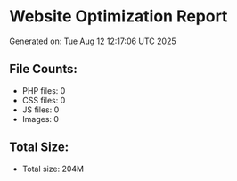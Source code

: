 # Website Optimization Report
Generated on: Tue Aug 12 12:17:06 UTC 2025

## File Counts:
- PHP files: 0
- CSS files: 0
- JS files: 0
- Images: 0

## Total Size:
- Total size: 204M
